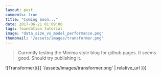 ```yaml
---
layout: post
comments: true
title: "Coming Soon..."
date: 2017-06-21 01:09:00
tags: foundation tutorial
image: "data_size_vs_model_performance.png"
thumbnail: '/assets/images/transformer.png'
---
```


> Currently testing the Minima style blog for github pages. It seems good. Should try publishing it.



<!--more-->
![Transformer]({{ '/assets/images/transformer.png' | relative_url }})
